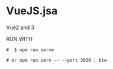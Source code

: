 # VueJS.jsa
 Vue2 and 3


RUN WITH

    #  $ npm run serve
    
    # or npm run serv -- --port 3030 ; btw